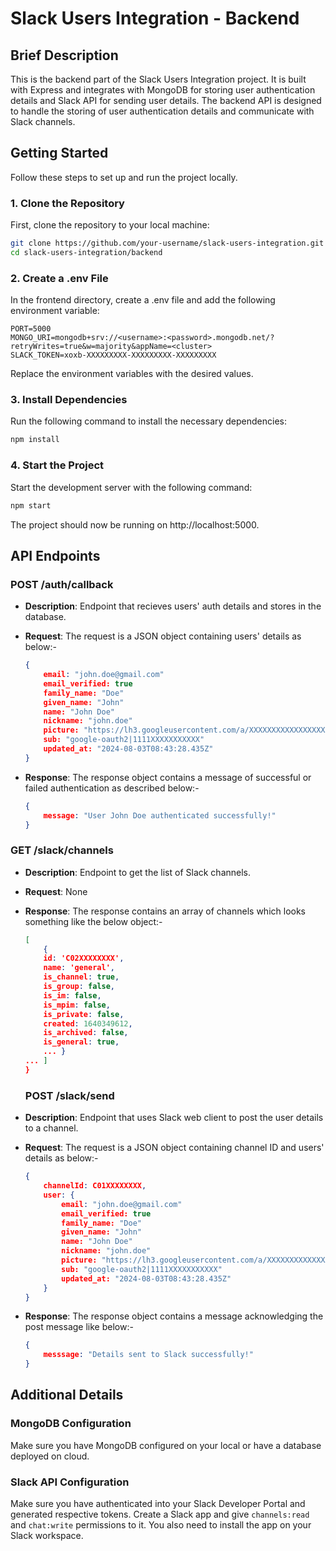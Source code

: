 # Slack Users Integration - Backend

## Brief Description

This is the backend part of the Slack Users Integration project. It is built with Express and integrates with MongoDB for storing user authentication details and Slack API for sending user details. The backend API is designed to handle the storing of user authentication details and communicate with Slack channels.

## Getting Started

Follow these steps to set up and run the project locally.

### 1. Clone the Repository

First, clone the repository to your local machine:

```bash
git clone https://github.com/your-username/slack-users-integration.git
cd slack-users-integration/backend
```
### 2. Create a .env File

In the frontend directory, create a .env file and add the following environment variable:

```env
PORT=5000
MONGO_URI=mongodb+srv://<username>:<password>.mongodb.net/?retryWrites=true&w=majority&appName=<cluster>
SLACK_TOKEN=xoxb-XXXXXXXXX-XXXXXXXXX-XXXXXXXXX
```

Replace the environment variables with the desired values.

### 3. Install Dependencies

Run the following command to install the necessary dependencies:

```bash
npm install
```

### 4. Start the Project

Start the development server with the following command:

```bash
npm start
```

The project should now be running on http://localhost:5000.

## API Endpoints

### POST /auth/callback

- **Description**: Endpoint that recieves users' auth details and stores in the database.
- **Request**: The request is a JSON object containing users' details as below:-

    ```json
    {
        email: "john.doe@gmail.com"
        email_verified: true
        family_name: "Doe"
        given_name: "John"
        name: "John Doe"
        nickname: "john.doe"
        picture: "https://lh3.googleusercontent.com/a/XXXXXXXXXXXXXXXXX"
        sub: "google-oauth2|1111XXXXXXXXXXX"
        updated_at: "2024-08-03T08:43:28.435Z"
    }
    ```

- **Response**: The response object contains a message of successful or failed authentication as described below:-

    ```json
    {
        message: "User John Doe authenticated successfully!"
    }
    ```

### GET /slack/channels

- **Description**: Endpoint to get the list of Slack channels.
- **Request**: None
- **Response**: The response contains an array of channels which looks something like the below object:-

    ```json
    [
        {
        id: 'C02XXXXXXXX',
        name: 'general',
        is_channel: true,
        is_group: false,
        is_im: false,
        is_mpim: false,
        is_private: false,
        created: 1640349612,
        is_archived: false,
        is_general: true,
        ... } 
    ... ]
  }
  ```

  ### POST /slack/send

- **Description**: Endpoint that uses Slack web client to post the user details to a channel.
- **Request**: The request is a JSON object containing channel ID and users' details as below:-

    ```json
    {
        channelId: C01XXXXXXXX,
        user: {
            email: "john.doe@gmail.com"
            email_verified: true
            family_name: "Doe"
            given_name: "John"
            name: "John Doe"
            nickname: "john.doe"
            picture: "https://lh3.googleusercontent.com/a/XXXXXXXXXXXXXXXXX"
            sub: "google-oauth2|1111XXXXXXXXXXX"
            updated_at: "2024-08-03T08:43:28.435Z"
        }
    }
    ```

- **Response**: The response object contains a message acknowledging the post message like below:-

    ```json
    {
        messsage: "Details sent to Slack successfully!"
    }
    ```

## Additional Details

### MongoDB Configuration

Make sure you have MongoDB configured on your local or have a database deployed on cloud.

### Slack API Configuration

Make sure you have authenticated into your Slack Developer Portal and generated respective tokens. Create a Slack app and give `channels:read` and `chat:write` permissions to it. You also need to install the app on your Slack workspace.